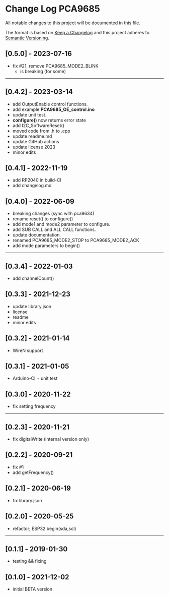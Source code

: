 # Change Log PCA9685

All notable changes to this project will be documented in this file.

The format is based on [Keep a Changelog](http://keepachangelog.com/)
and this project adheres to [Semantic Versioning](http://semver.org/).


## [0.5.0] - 2023-07-16
- fix #21, remove PCA9685_MODE2_BLINK
  - is breaking (for some)

----

## [0.4.2] - 2023-03-14
- add OutputEnable control functions.
- add example **PCA9685_OE_control.ino**
- update unit test.
- **configure()** now returns error state
- add I2C_SoftwareReset()
- moved code from .h to .cpp
- update readme.md
- update GitHub actions
- update license 2023
- minor edits


## [0.4.1] - 2022-11-19
- add RP2040 in build-CI
- add changelog.md

## [0.4.0] - 2022-06-09
- breaking changes (sync with pca9634)
- rename reset() to configure()
- add mode1 and mode2 parameter to configure.
- add SUB CALL and ALL CALL functions.
- update documentation.
- renamed PCA9685_MODE2_STOP to PCA9685_MODE2_ACK
- add mode parameters to begin()

----

## [0.3.4] - 2022-01-03
- add channelCount()

## [0.3.3] - 2021-12-23
- update library.json
- license
- readme
- minor edits

## [0.3.2] - 2021-01-14
- WireN support

## [0.3.1] - 2021-01-05
- Arduino-CI + unit test

## [0.3.0] - 2020-11-22
- fix setting frequency

----

## [0.2.3] - 2020-11-21
- fix digitalWrite (internal version only)

## [0.2.2] - 2020-09-21
- fix #1
- add getFrequency()

## [0.2.1] - 2020-06-19
- fix library.json

## [0.2.0] - 2020-05-25
- refactor; ESP32 begin(sda,scl)

----

## [0.1.1] - 2019-01-30
- testing && fixing

## [0.1.0] - 2021-12-02
- initial BETA version

